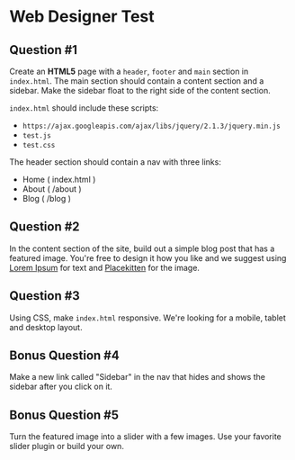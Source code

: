 Web Designer Test
=================

Question #1
-----------
Create an **HTML5** page with a `header`, `footer` and `main` section in `index.html`. The main section should contain a content section and a sidebar. Make the sidebar float to the right side of the content section.

`index.html` should include these scripts:

- `https://ajax.googleapis.com/ajax/libs/jquery/2.1.3/jquery.min.js`
- `test.js`
- `test.css`

The header section should contain a nav with three links:

- Home ( index.html )
- About ( /about )
- Blog ( /blog )

Question #2
-----------
In the content section of the site, build out a simple blog post that has a featured image. You're free to design it how you like and we suggest using [Lorem Ipsum](http://www.ipsum-generator.com/) for text and [Placekitten](https://placekitten.com/) for the image.

Question #3
-----------
Using CSS, make `index.html` responsive. We're looking for a mobile, tablet and desktop layout.

Bonus Question #4
-----------------
Make a new link called "Sidebar" in the nav that hides and shows the sidebar after you click on it.

Bonus Question #5
-----------------
Turn the featured image into a slider with a few images. Use your favorite slider plugin or build your own.
